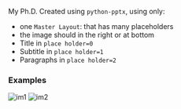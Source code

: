 My Ph.D. Created using `python-pptx`, using only:
- one `Master Layout`: that has many placeholders
- the image should in the right or at bottom
- Title in `place holder=0`
- Subtitle in `place holder=1`
- Paragraphs in `place holder=2`

### Examples

![im1](https://github.com/ay-learn/phd-python-pptx/assets/34358145/0acc7fde-caa5-4e1b-b012-57d3565eea79)
![im2](https://github.com/ay-learn/phd-python-pptx/assets/34358145/a94e24c6-7be1-4a75-b145-9053f4ba9414)
